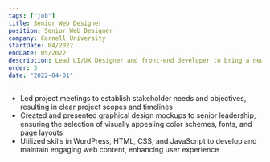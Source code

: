 ```yaml
---
tags: ["job"]
title: Senior Web Designer
position: Senior Web Designer
company: Cornell University
startDate: 04/2022
endDate: 05/2022
description: Lead UI/UX Designer and front-end developer to bring a new dimension of creative sophistication to the university's central web properties.
order: 3
date: "2022-04-01"
---
```

- Led project meetings to establish stakeholder needs and objectives, resulting in clear project scopes and timelines
- Created and presented graphical design mockups to senior leadership, ensuring the selection of visually appealing color schemes, fonts, and page layouts
- Utilized skills in WordPress, HTML, CSS, and JavaScript to develop and maintain engaging web content, enhancing user experience
